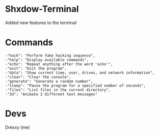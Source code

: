 # Shxdow-Terminal
Added new features to the terminal
# Commands
```
-"hack": "Perform fake hacking sequence",
-"help": "Display available commands",
-"echo": "Repeat anything after the word 'echo'",
-"exit": "Exit the program",    
-"data": "Show current time, user, drives, and network information",
-"clear": "Clear the console",
-"generate": "Generate a random number",
-"sleep": "Pause the program for a specified number of seconds",
-"files": "List files in the current directory",
-"3d": "Animate 3 different text messages"
```
# Devs
Drexxy (me)

